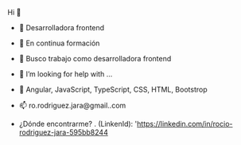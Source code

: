 Hi 👋


- 🔭 Desarrolladora frontend
- 🌱 En continua formación
- 👯 Busco trabajo como desarrolladora frontend
- 🤔 I’m looking for help with ...
- 💬 Angular, JavaScript, TypeScript, CSS, HTML, Bootstrop
- 📫 ro.rodriguez.jara@gmail..com

- ¿Dónde encontrarme?
  . (LinkenId): 'https://linkedin.com/in/rocio-rodriguez-jara-595bb8244


